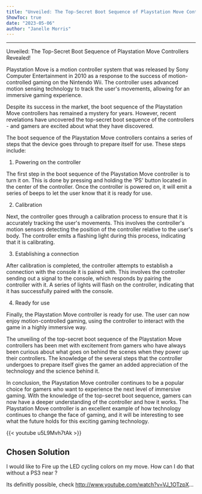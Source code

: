 ```yaml
---
title: "Unveiled: The Top-Secret Boot Sequence of Playstation Move Controllers Revealed!"
ShowToc: true 
date: "2023-05-06"
author: "Janelle Morris"
---
```

*****
Unveiled: The Top-Secret Boot Sequence of Playstation Move Controllers Revealed!

Playstation Move is a motion controller system that was released by Sony Computer Entertainment in 2010 as a response to the success of motion-controlled gaming on the Nintendo Wii. The controller uses advanced motion sensing technology to track the user's movements, allowing for an immersive gaming experience.

Despite its success in the market, the boot sequence of the Playstation Move controllers has remained a mystery for years. However, recent revelations have uncovered the top-secret boot sequence of the controllers - and gamers are excited about what they have discovered.

The boot sequence of the Playstation Move controllers contains a series of steps that the device goes through to prepare itself for use. These steps include:

1. Powering on the controller

The first step in the boot sequence of the Playstation Move controller is to turn it on. This is done by pressing and holding the 'PS' button located in the center of the controller. Once the controller is powered on, it will emit a series of beeps to let the user know that it is ready for use.

2. Calibration

Next, the controller goes through a calibration process to ensure that it is accurately tracking the user's movements. This involves the controller's motion sensors detecting the position of the controller relative to the user's body. The controller emits a flashing light during this process, indicating that it is calibrating.

3. Establishing a connection

After calibration is completed, the controller attempts to establish a connection with the console it is paired with. This involves the controller sending out a signal to the console, which responds by pairing the controller with it. A series of lights will flash on the controller, indicating that it has successfully paired with the console.

4. Ready for use

Finally, the Playstation Move controller is ready for use. The user can now enjoy motion-controlled gaming, using the controller to interact with the game in a highly immersive way.

The unveiling of the top-secret boot sequence of the Playstation Move controllers has been met with excitement from gamers who have always been curious about what goes on behind the scenes when they power up their controllers. The knowledge of the several steps that the controller undergoes to prepare itself gives the gamer an added appreciation of the technology and the science behind it.

In conclusion, the Playstation Move controller continues to be a popular choice for gamers who want to experience the next level of immersive gaming. With the knowledge of the top-secret boot sequence, gamers can now have a deeper understanding of the controller and how it works. The Playstation Move controller is an excellent example of how technology continues to change the face of gaming, and it will be interesting to see what the future holds for this exciting gaming technology.

{{< youtube u5L9Mvh7tAk >}} 



## Chosen Solution
 I would like to Fire up the LED cycling colors on my move.  How can I do that without a PS3 near ?

 Its definitly possible, check http://www.youtube.com/watch?v=VJ_1OTzpX...





